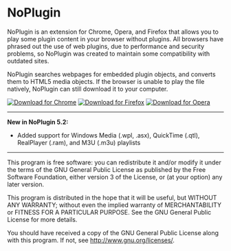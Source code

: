 NoPlugin
================
NoPlugin is an extension for Chrome, Opera, and Firefox that allows you to play some plugin content in your browser without plugins. All browsers have phrased out the use of web plugins, due to performance and security problems, so NoPlugin was created to maintain some compatibility with outdated sites.

NoPlugin searches webpages for embedded plugin objects, and converts them to HTML5 media objects. If the browser is unable to play the file natively, NoPlugin can still download it to your computer.

[![Download for Chrome](https://corbin.io/img/chrome-button.png)](https://chrome.google.com/webstore/detail/noplugin-previously-quick/llpahfhchhlfdigfpeimeagojnkgeice) [![Download for Firefox](https://corbin.io/img/firefox-button.png)](https://addons.mozilla.org/en-US/firefox/addon/noplugin/) [![Download for Opera](https://corbin.io/img/opera-button.png)](https://addons.opera.com/en/extensions/details/noplugin/)

---------------------------------------------------------

**New in NoPlugin 5.2:**

- Added support for Windows Media (.wpl, .asx), QuickTime (.qtl), RealPlayer (.ram), and M3U (.m3u) playlists
 
---------------------------------------------------------

This program is free software: you can redistribute it and/or modify
it under the terms of the GNU General Public License as published by
the Free Software Foundation, either version 3 of the License, or
(at your option) any later version.

This program is distributed in the hope that it will be useful,
but WITHOUT ANY WARRANTY; without even the implied warranty of
MERCHANTABILITY or FITNESS FOR A PARTICULAR PURPOSE.  See the
GNU General Public License for more details.

You should have received a copy of the GNU General Public License
along with this program.  If not, see <http://www.gnu.org/licenses/>.
